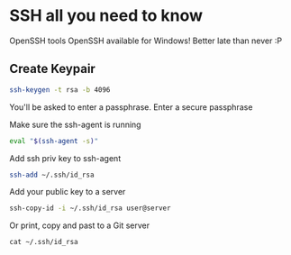 # SSH all you need to know
OpenSSH tools
OpenSSH available for Windows! Better late than never :P

## Create Keypair
```bash
ssh-keygen -t rsa -b 4096
```
You'll be asked to enter a passphrase. Enter a secure passphrase

Make sure the ssh-agent is running
```bash
eval "$(ssh-agent -s)"
```
Add ssh priv key to ssh-agent
```bash
ssh-add ~/.ssh/id_rsa
```

Add your public key to a server
```bash
ssh-copy-id -i ~/.ssh/id_rsa user@server
```
Or print, copy and past to a Git server
```
cat ~/.ssh/id_rsa 
```
